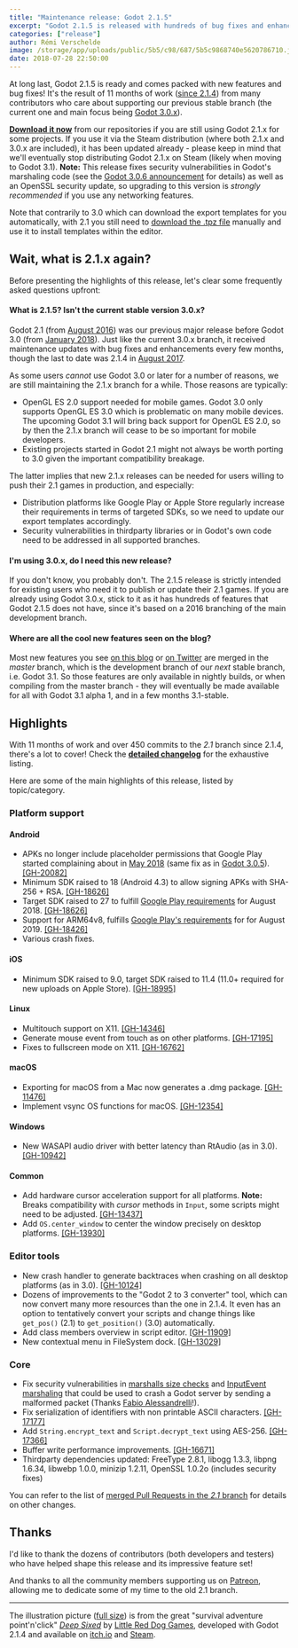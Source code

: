 ```yaml
---
title: "Maintenance release: Godot 2.1.5"
excerpt: "Godot 2.1.5 is released with hundreds of bug fixes and enhancements made by the community over the last 11 months! It features various distribution changes for Android and iOS, as well as new platform features like hardware cursor acceleration and multitouch events. The binaries now come with the same crash handler as Godot 3.0, and dozens of improvements have been made to the \"Godot 2 to 3 converter\" which you can use to port your Godot 2 projects to the new format. Last but not least, this release fixes security vulnerabilities in Godot's marshaling code (also going to be fixed in Godot 3.0.6 in coming hours) which can affect Godot servers."
categories: ["release"]
author: Rémi Verschelde
image: /storage/app/uploads/public/5b5/c98/687/5b5c9868740e5620786710.jpg
date: 2018-07-28 22:50:00
---
```


At long last, Godot 2.1.5 is ready and comes packed with new features and bug fixes! It's the result of 11 months of work ([since 2.1.4](/article/maintenance-release-godot-2-1-4)) from many contributors who care about supporting our previous stable branch (the current one and main focus being [Godot 3.0.x](/download)).

[**Download it now**](https://github.com/godotengine/godot-builds/releases/2.1.5/) from our repositories if you are still using Godot 2.1.x for some projects. If you use it via the Steam distribution (where both 2.1.x and 3.0.x are included), it has been updated already - please keep in mind that we'll eventually stop distributing Godot 2.1.x on Steam (likely when moving to Godot 3.1). **Note:** This release fixes security vulnerabilities in Godot's marshaling code (see the [Godot 3.0.6 announcement](https://godotengine.org/article-maintenance-release-godot-3-0-6) for details) as well as an OpenSSL security update, so upgrading to this version is *strongly recommended* if you use any networking features.

Note that contrarily to 3.0 which can download the export templates for you automatically, with 2.1 you still need to [download the .tpz file](https://github.com/godotengine/godot-builds/releases/2.1.5-Godot_v2.1.5-stable_export_templates.tpz) manually and use it to install templates within the editor.

## Wait, what is 2.1.x again?

Before presenting the highlights of this release, let's clear some frequently asked questions upfront:

#### What is 2.1.5? Isn't the current stable version 3.0.x?

Godot 2.1 (from [August 2016](/article/godot-reaches-2-1-stable)) was our previous major release before Godot 3.0 (from [January 2018](/article/godot-3-0-released)). Just like the current 3.0.x branch, it received maintenance updates with bug fixes and enhancements every few months, though the last to date was 2.1.4 in [August 2017](/article/maintenance-release-godot-2-1-4).

As some users *cannot* use Godot 3.0 or later for a number of reasons, we are still maintaining the 2.1.x branch for a while. Those reasons are typically:

- OpenGL ES 2.0 support needed for mobile games. Godot 3.0 only supports OpenGL ES 3.0 which is problematic on many mobile devices. The upcoming Godot 3.1 will bring back support for OpenGL ES 2.0, so by then the 2.1.x branch will cease to be so important for mobile developers.
- Existing projects started in Godot 2.1 might not always be worth porting to 3.0 given the important compatibility breakage.

The latter implies that new 2.1.x releases can be needed for users willing to push their 2.1 games in production, and especially:

- Distribution platforms like Google Play or Apple Store regularly increase their requirements in terms of targeted SDKs, so we need to update our export templates accordingly.
- Security vulnerabilities in thirdparty libraries or in Godot's own code need to be addressed in all supported branches.

#### I'm using 3.0.x, do I need this new release?

If you don't know, you probably don't. The 2.1.5 release is strictly intended for existing users who need it to publish or update their 2.1 games. If you are already using Godot 3.0.x, stick to it as it has hundreds of features that Godot 2.1.5 does not have, since it's based on a 2016 branching of the main development branch.

#### Where are all the cool new features seen on the blog?

Most new features you see [on this blog](/news) or [on Twitter](https://twitter.com/reduzio) are merged in the *master* branch, which is the development branch of our *next* stable branch, i.e. Godot 3.1. So those features are only available in nightly builds, or when compiling from the master branch - they will eventually be made available for all with Godot 3.1 alpha 1, and in a few months 3.1-stable.


## Highlights

With 11 months of work and over 450 commits to the *2.1* branch since 2.1.4, there's a lot to cover! Check the [**detailed changelog**](https://github.com/godotengine/godot-builds/releases/2.1.5-Godot_v2.1.5-stable_changelog.txt) for the exhaustive listing.

Here are some of the main highlights of this release, listed by topic/category.

### Platform support

#### Android

- APKs no longer include placeholder permissions that Google Play started complaining about in [May 2018](/article/fixing-godot-games-published-google-play) (same fix as in [Godot 3.0.5](/article/maintenance-release-godot-3-0-5)). [[GH-20082]](https://github.com/godotengine/godot/pull/20082)
- Minimum SDK raised to 18 (Android 4.3) to allow signing APKs with SHA-256 + RSA. [[GH-18626]](https://github.com/godotengine/godot/pull/18626)
- Target SDK raised to 27 to fulfill [Google Play requirements](https://android-developers.googleblog.com/2017/12/improving-app-security-and-performance.html) for August 2018. [[GH-18626]](https://github.com/godotengine/godot/pull/18626)
- Support for ARM64v8, fulfills [Google Play's requirements](https://android-developers.googleblog.com/2017/12/improving-app-security-and-performance.html) for for August 2019. [[GH-18426]](https://github.com/godotengine/godot/pull/18426)
- Various crash fixes.

#### iOS

- Minimum SDK raised to 9.0, target SDK raised to 11.4 (11.0+ required for new uploads on Apple Store). [[GH-18995]](https://github.com/godotengine/godot/issues/18995)

#### Linux

- Multitouch support on X11. [[GH-14346]](https://github.com/godotengine/godot/pull/14346)
- Generate mouse event from touch as on other platforms. [[GH-17195]](https://github.com/godotengine/godot/pull/17195)
- Fixes to fullscreen mode on X11. [[GH-16762]](https://github.com/godotengine/godot/pull/16762)

#### macOS

- Exporting for macOS from a Mac now generates a .dmg package. [[GH-11476]](https://github.com/godotengine/godot/pull/11476)
- Implement vsync OS functions for macOS. [[GH-12354]](https://github.com/godotengine/godot/pull/12354)

#### Windows

- New WASAPI audio driver with better latency than RtAudio (as in 3.0). [[GH-10942]](https://github.com/godotengine/godot/pull/10942)

#### Common

- Add hardware cursor acceleration support for all platforms. **Note:** Breaks compatibility with *cursor* methods in `Input`, some scripts might need to be adjusted. [[GH-13437]](https://github.com/godotengine/godot/pull/13437)
- Add `OS.center_window` to center the window precisely on desktop platforms. [[GH-13930]](https://github.com/godotengine/godot/pull/13930)

### Editor tools

- New crash handler to generate backtraces when crashing on all desktop platforms (as in 3.0). [[GH-10124]](https://github.com/godotengine/godot/pull/10124)
- Dozens of improvements to the "Godot 2 to 3 converter" tool, which can now convert many more resources than the one in 2.1.4. It even has an option to tentatively convert your scripts and change things like `get_pos()` (2.1) to `get_position()` (3.0) automatically.
- Add class members overview in script editor. [[GH-11909]](https://github.com/godotengine/godot/pull/11909)
- New contextual menu in FileSystem dock. [[GH-13029]](https://github.com/godotengine/godot/pull/13029)

### Core

- Fix security vulnerabilities in [marshalls size checks](https://github.com/godotengine/godot/commit/497bc7d5fd76140b95e4c6203dbeaf666ed38db6) and [InputEvent marshaling](https://github.com/godotengine/godot/commit/c26094fd843c627c4d24929e529647c06038364f) that could be used to crash a Godot server by sending a malformed packet (Thanks [Fabio Alessandrelli](https://github.com/Faless)!).
- Fix serialization of identifiers with non printable ASCII characters. [[GH-17177]](https://github.com/godotengine/godot/pull/17177)
- Add `String.encrypt_text` and `Script.decrypt_text` using AES-256. [[GH-17366]](https://github.com/godotengine/godot/pull/17366)
- Buffer write performance improvements. [[GH-16671]](https://github.com/godotengine/godot/pull/16671)
- Thirdparty dependencies updated: FreeType 2.8.1, libogg 1.3.3, libpng 1.6.34, libwebp 1.0.0, minizip 1.2.11, OpenSSL 1.0.2o (includes security fixes)

You can refer to the list of [merged Pull Requests in the *2.1* branch](https://github.com/godotengine/godot/pulls?utf8=%E2%9C%93&q=is%3Apr+milestone%3A2.1+is%3Amerged) for details on other changes.

## Thanks

I'd like to thank the dozens of contributors (both developers and testers) who have helped shape this release and its impressive feature set!

And thanks to all the community members supporting us on [Patreon](https://www.patreon.com/godotengine), allowing me to dedicate some of my time to the old 2.1 branch.

-----

The illustration picture ([full size](/storage/app/uploads/public/5b5/c98/687/5b5c9868740e5620786710.jpg)) is from the great "survival adventure point'n'click" [*Deep Sixed*](https://www.littlereddoggames.com/deep-sixed) by [Little Red Dog Games](https://twitter.com/LRDGames), developed with Godot 2.1.4 and available on [itch.io](https://little-red-dog-games.itch.io/deep-sixed) and [Steam](https://store.steampowered.com/app/591000/Deep_Sixed/?curator_clanid=41324400).
